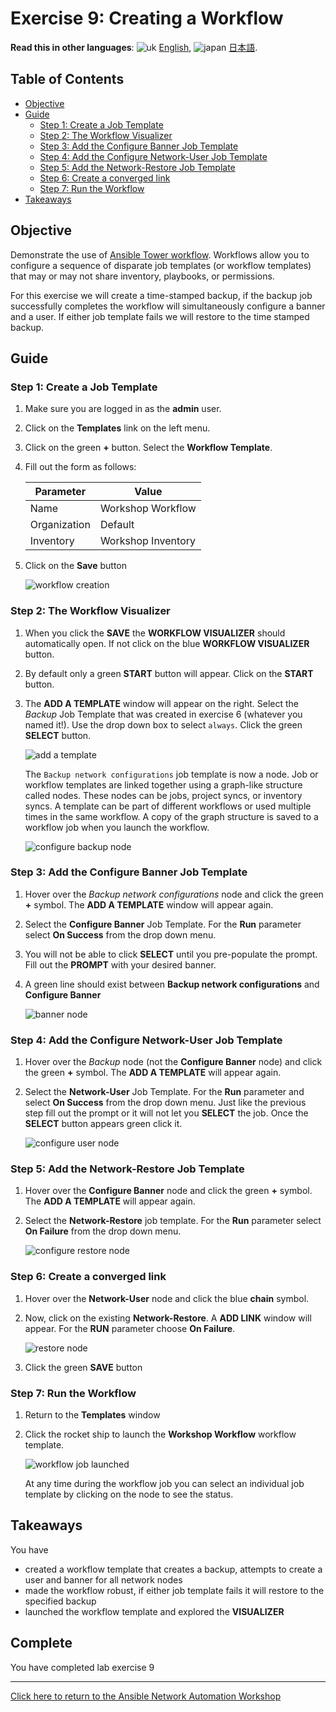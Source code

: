 # Exercise 9: Creating a Workflow

**Read this in other languages**: ![uk](https://github.com/ansible/workshops/raw/devel/images/uk.png) [English](README.md),  ![japan](https://github.com/ansible/workshops/raw/devel/images/japan.png) [日本語](README.ja.md).

## Table of Contents

* [Objective](#objective)
* [Guide](#guide)
  * [Step 1: Create a Job Template](#step-1-create-a-job-template)
  * [Step 2: The Workflow Visualizer](#step-2-the-workflow-visualizer)
  * [Step 3: Add the Configure Banner Job Template](#step-3-add-the-configure-banner-job-template)
  * [Step 4: Add the Configure Network-User Job Template](#step-4-add-the-configure-network-user-job-template)
  * [Step 5: Add the Network-Restore Job Template](#step-5-add-the-network-restore-job-template)
  * [Step 6: Create a converged link](#step-6-create-a-converged-link)
  * [Step 7: Run the Workflow](#step-7-run-the-workflow)
* [Takeaways](#takeaways)

## Objective

Demonstrate the use of [Ansible Tower workflow](https://docs.ansible.com/ansible-tower/latest/html/userguide/workflows.html).  Workflows allow you to configure a sequence of disparate job templates (or workflow templates) that may or may not share inventory, playbooks, or permissions.

For this exercise we will create a time-stamped backup, if the backup job successfully completes the workflow will simultaneously configure a banner and a user.  If either job template fails we will restore to the time stamped backup.

## Guide

### Step 1: Create a Job Template

1. Make sure you are logged in as the **admin** user.

2. Click on the **Templates** link on the left menu.

3. Click on the green **+** button. Select the **Workflow Template**.

4. Fill out the form as follows:

   | Parameter | Value |
   |---|---|
   | Name  | Workshop Workflow  |
   |  Organization |  Default |
   |  Inventory |  Workshop Inventory |

5. Click on the **Save** button

   ![workflow creation](images/workflow_create.gif)

### Step 2: The Workflow Visualizer

1. When you click the **SAVE** the **WORKFLOW VISUALIZER** should automatically open.  If not click on the blue **WORKFLOW VISUALIZER** button.

2. By default only a green **START** button will appear.  Click on the **START** button.

3. The **ADD A TEMPLATE** window will appear on the right.  Select the *Backup* Job Template that was created in exercise 6 (whatever you named it!).  Use the drop down box to select `always`.  Click the green **SELECT** button.

   ![add a template](images/add-a-template.png)

   The `Backup network configurations` job template is now a node.  Job or workflow templates are linked together using a graph-like structure called nodes. These nodes can be jobs, project syncs, or inventory syncs. A template can be part of different workflows or used multiple times in the same workflow. A copy of the graph structure is saved to a workflow job when you launch the workflow.

   ![configure backup node](images/configure-backup.png)

### Step 3: Add the Configure Banner Job Template

1. Hover over the *Backup network configurations* node and click the green **+** symbol.  The **ADD A TEMPLATE** window will appear again.

2. Select the **Configure Banner** Job Template.  For the **Run** parameter select **On Success** from the drop down menu.

3. You will not be able to click **SELECT** until you pre-populate the prompt.  Fill out the **PROMPT** with your desired banner.

4. A green line should exist between **Backup network configurations** and **Configure Banner**

   ![banner node](images/configure-banner.png)

### Step 4: Add the Configure Network-User Job Template

1. Hover over the *Backup* node (not the **Configure Banner** node) and click the green **+** symbol.  The **ADD A TEMPLATE** will appear again.

2. Select the **Network-User** Job Template.  For the **Run** parameter and select **On Success** from the drop down menu.  Just like the previous step fill out the prompt or it will not let you **SELECT** the job.  Once the **SELECT** button appears green click it.

   ![configure user node](images/configure-user.png)

### Step 5: Add the Network-Restore Job Template

1. Hover over the **Configure Banner** node and click the green **+** symbol.  The **ADD A TEMPLATE** will appear again.

2. Select the **Network-Restore** job template.  For the **Run** parameter select **On Failure** from the drop down menu.

   ![configure restore node](images/configure-restore.png)

### Step 6: Create a converged link

1. Hover over the **Network-User** node and click the blue **chain** symbol.

2. Now, click on the existing **Network-Restore**.  A **ADD LINK** window will appear.  For the **RUN** parameter choose **On Failure**.

   ![restore node](images/completed-workflow.png)

3. Click the green **SAVE** button

### Step 7: Run the Workflow

1. Return to the **Templates** window

2. Click the rocket ship to launch the **Workshop Workflow** workflow template.

   ![workflow job launched](images/running-workflow.png)

   At any time during the workflow job you can select an individual job template by clicking on the node to see the status.

## Takeaways

You have

* created a workflow template that creates a backup, attempts to create a user and banner for all network nodes
* made the workflow robust, if either job template fails it will restore to the specified backup
* launched the workflow template and explored the **VISUALIZER**

## Complete

You have completed lab exercise 9

---
[Click here to return to the Ansible Network Automation Workshop](../README.md)
